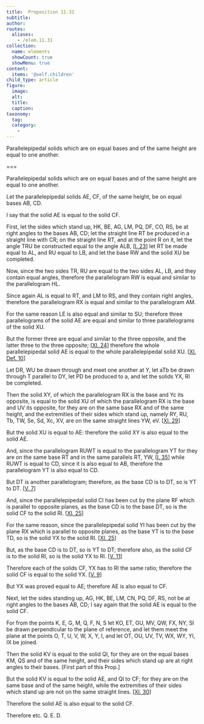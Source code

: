 ```yaml
---
title:  Proposition 11.31
subtitle: 
author:
routes:
  aliases:
    - /elem.11.31
collection:
  name: elements
  showCount: true
  showMenu: true
content:
  items: '@self.children'
child_type: article
figure:
  image:
  alt:
  title:
  caption:
taxonomy:
  tag:
  category:
    - 
---
```


<p>
       <hi rend="ital">Parallelepipedal solids which are on equal bases and of the same height are equal to one another.</hi>
      </p>

===

<p>
       <span class="ital">Parallelepipedal solids which are on equal bases and of the same height are equal to one another.</span>
      </p>

<p>Let the parallelepipedal solids <span class="ital">AE</span>, <span class="ital">CF</span>, of the same height, be on equal bases <span class="ital">AB</span>, <span class="ital">CD</span>. </p>

<p>I say that the solid <span class="ital">AE</span> is equal to the solid <span class="ital">CF</span>. 
      </p>

<p>First, let the sides which stand up, <span class="ital">HK</span>, <span class="ital">BE</span>, <span class="ital">AG</span>, <span class="ital">LM</span>, <span class="ital">PQ</span>, <span class="ital">DF</span>, <span class="ital">CO</span>, <span class="ital">RS</span>, be at right angles to the bases <span class="ital">AB</span>, <span class="ital">CD</span>; let the straight line <span class="ital">RT</span> be produced in a straight line with <span class="ital">CR</span>; on the straight line <span class="ital">RT</span>, and at the point <span class="ital">R</span> on it, let the angle <span class="ital">TRU</span> be constructed equal to the angle <span class="ital">ALB</span>, [<a href="/elem.1.23">I. 23</a>] let <span class="ital">RT</span> be made equal to <span class="ital">AL</span>, and <span class="ital">RU</span> equal to <span class="ital">LB</span>, and let the base <span class="ital">RW</span> and the solid <span class="ital">XU</span> be completed. </p>

<p>Now, since the two sides <span class="ital">TR</span>, <span class="ital">RU</span> are equal to the two sides <span class="ital">AL</span>, <span class="ital">LB</span>, and they contain equal angles, therefore the parallelogram <span class="ital">RW</span> is equal and similar to the parallelogram <span class="ital">HL</span>. </p>

<p>Since again <span class="ital">AL</span> is equal to <span class="ital">RT</span>, and <span class="ital">LM</span> to <span class="ital">RS</span>, and they contain right angles, <pb n="338"/>therefore the parallelogram <span class="ital">RX</span> is equal and similar to the parallelogram <span class="ital">AM</span>. </p>

<p>For the same reason <span class="ital">LE</span> is also equal and similar to <span class="ital">SU</span>; therefore three parallelograms of the solid <span class="ital">AE</span> are equal and similar to three parallelograms of the solid <span class="ital">XU</span>. </p>

<p>But the former three are equal and similar to the three opposite, and the latter three to the three opposite; [<a href="/elem.11.24">XI. 24</a>] therefore the whole parallelepipedal solid <span class="ital">AE</span> is equal to the whole parallelepipedal solid <span class="ital">XU</span>. [<a href="/elem.11.def.10">XI. Def. 10</a>] </p>

<p>Let <span class="ital">DR</span>, <span class="ital">WU</span> be drawn through and meet one another at <span class="ital">Y</span>, let <span class="ital">aTb</span> be drawn through <span class="ital">T</span> parallel to <span class="ital">DY</span>, let <span class="ital">PD</span> be produced to <span class="ital">a</span>, and let the solids <span class="ital">YX</span>, <span class="ital">RI</span> be completed. </p>

<p>Then the solid <span class="ital">XY</span>, of which the parallelogram <span class="ital">RX</span> is the base and <span class="ital">Yc</span> its opposite, is equal to the solid <span class="ital">XU</span> of which the parallelogram <span class="ital">RX</span> is the base and <span class="ital">UV</span> its opposite, for they are on the same base <span class="ital">RX</span> and of the same height, and the extremities of their sides which stand up, namely <span class="ital">RY</span>, <span class="ital">RU</span>, <span class="ital">Tb</span>, <span class="ital">TW</span>, <span class="ital">Se</span>, <span class="ital">Sd</span>, <span class="ital">Xc</span>, <span class="ital">XV</span>, are on the same straight lines <span class="ital">YW</span>, <span class="ital">eV</span>. [<a href="/elem.11.29">XI. 29</a>] </p>

<p>But the solid <span class="ital">XU</span> is equal to <span class="ital">AE</span>: therefore the solid <span class="ital">XY</span> is also equal to the solid <span class="ital">AE</span>. </p>

<p>And, since the parallelogram <span class="ital">RUWT</span> is equal to the parallelogram <span class="ital">YT</span> for they are on the same base <span class="ital">RT</span> and in the same parallels <span class="ital">RT</span>, <span class="ital">YW</span>, [<a href="/elem.1.35">I. 35</a>] while <span class="ital">RUWT</span> is equal to <span class="ital">CD</span>, since it is also equal to <span class="ital">AB</span>, therefore the parallelogram <span class="ital">YT</span> is also equal to <span class="ital">CD</span>. </p>

<p>But <span class="ital">DT</span> is another parallelogram; therefore, as the base <span class="ital">CD</span> is to <span class="ital">DT</span>, so is <span class="ital">YT</span> to <span class="ital">DT</span>. [<a href="/elem.5.7">V. 7</a>] </p>

<p>And, since the parallelepipedal solid <span class="ital">CI</span> has been cut by the plane <span class="ital">RF</span> which is parallel to opposite planes, as the base <span class="ital">CD</span> is to the base <span class="ital">DT</span>, so is the solid <span class="ital">CF</span> to the solid <span class="ital">RI</span>. [<a href="/elem.11.25">XI. 25</a>] <pb n="339"/></p>

<p>For the same reason, since the parallelepipedal solid <span class="ital">YI</span> has been cut by the plane <span class="ital">RX</span> which is parallel to opposite planes, as the base <span class="ital">YT</span> is to the base <span class="ital">TD</span>, so is the solid <span class="ital">YX</span> to the solid <span class="ital">RI</span>. [<a href="/elem.11.25">XI. 25</a>] </p>

<p>But, as the base <span class="ital">CD</span> is to <span class="ital">DT</span>, so is <span class="ital">YT</span> to <span class="ital">DT</span>; therefore also, as the solid <span class="ital">CF</span> is to the solid <span class="ital">RI</span>, so is the solid <span class="ital">YX</span> to <span class="ital">RI</span>. [<a href="/elem.5.11">V. 11</a>] </p>

<p>Therefore each of the solids <span class="ital">CF</span>, <span class="ital">YX</span> has to <span class="ital">RI</span> the same ratio; therefore the solid <span class="ital">CF</span> is equal to the solid <span class="ital">YX</span>. [<a href="/elem.5.9">V. 9</a>] </p>

<p>But <span class="ital">YX</span> was proved equal to <span class="ital">AE</span>; therefore <span class="ital">AE</span> is also equal to <span class="ital">CF</span>. </p>

<p>Next, let the sides standing up, <span class="ital">AG</span>, <span class="ital">HK</span>, <span class="ital">BE</span>, <span class="ital">LM</span>, <span class="ital">CN</span>, <span class="ital">PQ</span>, <span class="ital">DF</span>, <span class="ital">RS</span>, not be at right angles to the bases <span class="ital">AB</span>, <span class="ital">CD</span>; I say again that the solid <span class="ital">AE</span> is equal to the solid <span class="ital">CF</span>. 
      </p>

<p>For from the points <span class="ital">K</span>, <span class="ital">E</span>, <span class="ital">G</span>, <span class="ital">M</span>, <span class="ital">Q</span>, <span class="ital">F</span>, <span class="ital">N</span>, <span class="ital">S</span> let <span class="ital">KO</span>, <span class="ital">ET</span>, <span class="ital">GU</span>, <span class="ital">MV</span>, <span class="ital">QW</span>, <span class="ital">FX</span>, <span class="ital">NY</span>, <span class="ital">SI</span> be drawn perpendicular to the plane of reference, and let them meet the plane at the points <span class="ital">O</span>, <span class="ital">T</span>, <span class="ital">U</span>, <span class="ital">V</span>, <span class="ital">W</span>, <span class="ital">X</span>, <span class="ital">Y</span>, <span class="ital">I</span>, and let <span class="ital">OT</span>, <span class="ital">OU</span>, <span class="ital">UV</span>, <span class="ital">TV</span>, <span class="ital">WX</span>, <span class="ital">WY</span>, <span class="ital">YI</span>, <span class="ital">IX</span> be joined. </p>

<p>Then the solid <span class="ital">KV</span> is equal to the solid <span class="ital">QI</span>, for they are on the equal bases <span class="ital">KM</span>, <span class="ital">QS</span> and of the same height, and their sides which stand up are at right angles to their bases. [First part of this Prop.] </p>

<p>But the solid <span class="ital">KV</span> is equal to the solid <span class="ital">AE</span>, and <span class="ital">QI</span> to <span class="ital">CF</span>; for they are on the same base and of the same height, while the extremities of their sides which stand up are not on the same straight lines. [<a href="/elem.11.30">XI. 30</a>] <pb n="340"/></p>

<p>Therefore the solid <span class="ital">AE</span> is also equal to the solid <span class="ital">CF</span>. </p>

<p>Therefore etc. Q. E. D.</p>

